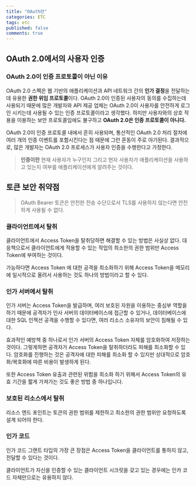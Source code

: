 ```yaml
---
title: "OAuth란"
categories: ETC
tags: etc
published: false
comments: true
---
```




## OAuth 2.0에서의 사용자 인증

### OAuth 2.0이 인증 프로토콜이 아닌 이유

OAuth 2.0 스펙은 웹 기반의 애플리케이션과 API 네트워크 간의 **인가 결정**을 전달하는데 유용한 **권한 위임 프로토콜**이다. OAuth 2.0이 인증된 사용자의 동의를 수집하는데 사용되기 때문에 많은 개발자와 API 제공 업체는 OAuth 2.0이 사용자를 안전하게 로그인 시키는데 사용될 수 있는 인증 프로토콜이라고 생각했다. 하지만 사용자와의 상호 작용을 이용하는 보안 프로토콜임에도 불구하고 **OAuth 2.0은 인증 프로토콜이 아니다.**

OAuth 2.0이 인증 프로토콜 내에서 흔히 사용되며, 통산적인 OAuth 2.0 처리 절차에 여러 개의 인증 이벤트를 포함시킨다는 점 때문에 그런 혼동이 주로 야기된다. 결과적으로, 많은 개발자는 OAuth 2.0 프로세스가 사용자 인증을 수행한다고 가정한다.



> **인증이란** 현재 사용자가 누구인지 그리고 현자 사용자가 애플리케이션을 사용하고 있는지 여부를 애플리케이션에게 알려주는 것이다.



## 토큰 보안 취약점

> OAuth Bearer 토큰은 안전한 전송 수단으로서 TLS를 사용하지 않는다면 안전하게 사용될 수 없다.



### 클라이언트에서 탈취

클라이언트에서 Access Token을 탈취당하면 해결할 수 있는 방법은 사실상 없다. 대응책으로서 클라이언트에게 적용할 수 있는 작업의 최소한의 권한 범위만 Access Token에 부여하는 것이다.

가능하다면 Access Token 에 대한 공격을 최소화하기 위해 Access Token을 메모리에 일시적으로 올려서 사용하는 것도 하나의 방법이라고 할 수 있다.



### 인가 서버에서 탈취

인가 서버는 Access Token을 발급하며, 여러 보호된 자원을 이용하는 중심부 역할을 하기 때문에 공격자가 인사 서버의 데이터베이스에 접근할 수 있거나, 데이터베이스에 대한 SQL 인젝션 공격을 수행할 수 있다면, 여러 리소스 소유자의 보안이 침해될 수 있다.

효과적인 예방책 중 하나로서 인가 서버의 Access Token 자체를 암호화하여 저장하는 것이다. 그렇게하면 공격자가 Access Token을 탈취하더라도 피해를 최소화할 수 있다. 암호화를 진행하는 것은 공격자에 대한 피해를 최소화 할 수 있지만 상대적으로 암호화/복호화에 따른 비용이 발생하게 된다.

또한 Access Token 유출과 관련된 위험을 최소화 하기 위해서 Access Token의 유효 기간을 짧게 가져가는 것도 좋은 방법 중 하나입니다.



### 보호된 리소스에서 탈취

리소스 엔드 포인트는 토큰의 권한 범위를 제한하고 최소한의 권한 범위만 요청하도록 설계 되어야 한다.



### 인가 코드

인가 코드 그랜트 타입의 가장 큰 장점은 Access Token을 클라이언트를 통하지 않고, 전달할 수 있다는 것이다.

클라이언트가 자신을 인증할 수 있는 클라이언트 시크릿을 갖고 있는 경우에는 인카 코드 자체만으로는 유용하지 않다. 